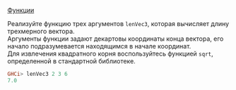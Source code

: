 [Функции](https://stepik.org/lesson/7859/step/10)

Реализуйте функцию трех аргументов `lenVec3`, которая вычисляет длину трехмерного вектора.  
Аргументы функции задают декартовы координаты конца вектора, его начало подразумевается находящимся в начале координат.  
Для извлечения квадратного корня воспользуйтесь функцией `sqrt`, определенной в стандартной библиотеке.  
  
```haskell
GHCi> lenVec3 2 3 6
7.0
```  
